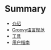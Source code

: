 # Summary

* [介绍](README.md)
* [Groovy语言规范](chapter1.md)
* [工具](tools.md)
* [用户指南](users_guides.md)

